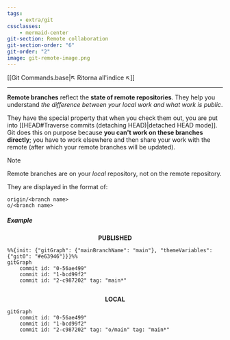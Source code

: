 ```yaml
---
tags:
    - extra/git
cssclasses:
    - mermaid-center
git-section: Remote collaboration
git-section-order: "6"
git-order: "2"
image: git-remote-image.png
---
```


[[Git Commands.base|↖ Ritorna all'indice ↖]]

---

**Remote branches** reflect the **state of remote repositories**. They help you understand _the difference between your local work and what work is public_.

They have the special property that when you check them out, you are put into [[HEAD#Traverse commits (detaching HEAD)|detached HEAD mode]]. Git does this on purpose because **you can't work on these branches directly**; you have to work elsewhere and then share your work with the remote (after which your remote branches will be updated).

> [!NOTE]
> Remote branches are on your _local_ repository, not on the remote repository.

They are displayed in the format of:

```
origin/<branch name>
o/<branch name>
```

##### Example

<center><b>PUBLISHED</b></center>

```mermaid
%%{init: {"gitGraph": {"mainBranchName": "main"}, "themeVariables": {"git0": "#e63946"}}}%%
gitGraph
    commit id: "0-56ae499"
    commit id: "1-bcd99f2"
    commit id: "2-c987202" tag: "main*"
```

<center style="margin-top: 2em"><b>LOCAL</b></center>

```mermaid
gitGraph
	commit id: "0-56ae499"
	commit id: "1-bcd99f2"
	commit id: "2-c987202" tag: "o/main" tag: "main*"
```
